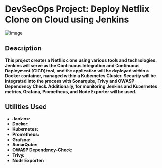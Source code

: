 <h1>DevSecOps Project: Deploy Netflix Clone on Cloud using Jenkins</h1>

![image](https://github.com/michaelmorley1/DevSecOps-Project/assets/39282112/541655e0-c6f6-46d5-9846-82b73fe6f4d6)

<h2>Description</h2>
<b>This project creates a Netflix clone using various tools and technologies. Jenkins will serve as the Continuous Integration and Continuous Deployment (CICD) tool, and the application will be deployed within a Docker container, managed within a Kubernetes Cluster. Security will be integrated into the process with Sonarqube, Trivy and OWASP Dependency Check.  Additionally, for monitoring Jenkins and Kubernetes metrics, Grafana, Prometheus, and Node Exporter will be used.</b>


<h2>Utilities Used</h2>

- <b>Jenkins:</b>
- <b>Docker:</b> 
- <b>Kubernetes:</b> 
- <b>Prometheus:</b> 
- <b>Grafana:</b> 
- <b>SonarQube:</b> 
- <b>OWASP Dependency-Check:</b> 
- <b>Trivy:</b> 
- <b>Node Exporter:</b> 



